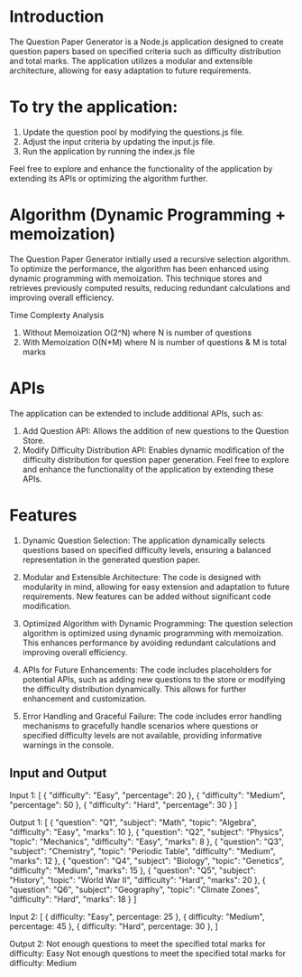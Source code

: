 # Introduction
The Question Paper Generator is a Node.js application designed to create question papers based on specified criteria such as difficulty distribution and total marks. The application utilizes a modular and extensible architecture, allowing for easy adaptation to future requirements.

# To try the application:
1. Update the question pool by modifying the questions.js file.
2. Adjust the input criteria by updating the input.js file.
3. Run the application by running the index.js file

Feel free to explore and enhance the functionality of the application by extending its APIs or optimizing the algorithm further.

# Algorithm (Dynamic Programming + memoization)
The Question Paper Generator initially used a recursive selection algorithm. To optimize the performance, the algorithm has been enhanced using dynamic programming with memoization. This technique stores and retrieves previously computed results, reducing redundant calculations and improving overall efficiency.

Time Complexty Analysis
1. Without Memoization O(2^N) 
    where N is number of questions
2. With Memoization O(N*M)
    where N is number of questions & M is total marks


# APIs
The application can be extended to include additional APIs, such as:
1. Add Question API: Allows the addition of new questions to the Question Store.
2. Modify Difficulty Distribution API: Enables dynamic modification of the difficulty distribution for question paper generation.
Feel free to explore and enhance the functionality of the application by extending these APIs.

# Features
1. Dynamic Question Selection: The application dynamically selects questions based on specified difficulty levels, ensuring a balanced representation in the generated question paper.

2. Modular and Extensible Architecture: The code is designed with modularity in mind, allowing for easy extension and adaptation to future requirements. New features can be added without significant code modification.

3. Optimized Algorithm with Dynamic Programming: The question selection algorithm is optimized using dynamic programming with memoization. This enhances performance by avoiding redundant calculations and improving overall efficiency.

4. APIs for Future Enhancements: The code includes placeholders for potential APIs, such as adding new questions to the store or modifying the difficulty distribution dynamically. This allows for further enhancement and customization.

5. Error Handling and Graceful Failure: The code includes error handling mechanisms to gracefully handle scenarios where questions or specified difficulty levels are not available, providing informative warnings in the console.

## Input and Output

Input 1:
[
  { "difficulty": "Easy", "percentage": 20 },
  { "difficulty": "Medium", "percentage": 50 },
  { "difficulty": "Hard", "percentage": 30 }
]

Output 1:
[
  { "question": "Q1", "subject": "Math", "topic": "Algebra", "difficulty": "Easy", "marks": 10 },
  { "question": "Q2", "subject": "Physics", "topic": "Mechanics", "difficulty": "Easy", "marks": 8 },
  { "question": "Q3", "subject": "Chemistry", "topic": "Periodic Table", "difficulty": "Medium", "marks": 12 },
  { "question": "Q4", "subject": "Biology", "topic": "Genetics", "difficulty": "Medium", "marks": 15 },
  { "question": "Q5", "subject": "History", "topic": "World War II", "difficulty": "Hard", "marks": 20 },
  { "question": "Q6", "subject": "Geography", "topic": "Climate Zones", "difficulty": "Hard", "marks": 18 }
]

Input 2:
[
  { difficulty: "Easy", percentage: 25 },
  { difficulty: "Medium", percentage: 45 },
  { difficulty: "Hard", percentage: 30 },
]

Output 2:
Not enough questions to meet the specified total marks for difficulty: Easy
Not enough questions to meet the specified total marks for difficulty: Medium
